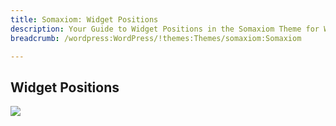 ```yaml
---
title: Somaxiom: Widget Positions
description: Your Guide to Widget Positions in the Somaxiom Theme for WordPress
breadcrumb: /wordpress:WordPress/!themes:Themes/somaxiom:Somaxiom

---
```


Widget Positions
-----

![][positions]

[positions]: assets/positions.jpg